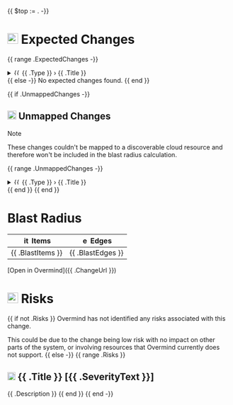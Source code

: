 {{ $top := . -}}
# <img width="24" alt="mapped" src="{{ .AssetPath }}/item.svg"> Expected Changes

{{ range .ExpectedChanges -}}
<details>
<summary><img width="14" alt="{{ .StatusAlt }}" src="{{ $top.AssetPath }}/{{ .StatusIcon }}"> {{ .Type }} › {{ .Title }}</summary>

{{ if .Diff -}}
```diff
{{ .Diff }}
```

{{ else -}}
(no changed attributes)
{{ end -}}

</details>
{{ else -}}
No expected changes found.
{{ end }}

{{ if .UnmappedChanges -}}
## <img width="20" alt="unmapped" src="{{ .AssetPath }}/unmapped.svg"> Unmapped Changes

> [!NOTE]
> These changes couldn't be mapped to a discoverable cloud resource and therefore won't be included in the blast radius calculation.

{{ range .UnmappedChanges -}}

<details>
<summary><img width="14" alt="{{ .StatusAlt }}" src="{{ $top.AssetPath }}/{{ .StatusIcon }}"> {{ .Type }} › {{ .Title }}</summary>

{{ if .Diff -}}

```diff
{{ .Diff }}
```

{{ else -}}
(no changed attributes)
{{ end -}}

</details>
{{ end }}
{{ end }}

# Blast Radius

| <img width="16" alt="items" src="{{ .AssetPath }}/item.svg"> Items | <img width="16" alt="edges" src="{{ .AssetPath }}/edge.svg"> Edges |
| ------------------------------------------------------------------------------------------------------------------------------------------------------- | ------------------------------------------------------------------------------------------------------------------------------------------------------- |
| {{ .BlastItems }}                                                                                                                                       | {{ .BlastEdges }}                                                                                                                                       |

[Open in Overmind]({{ .ChangeUrl }})

# <img width="24" alt="warning" src="{{ .AssetPath }}/risks.svg"> Risks
{{ if not .Risks }}
Overmind has not identified any risks associated with this change.

This could be due to the change being low risk with no impact on other parts of the system, or involving resources that Overmind currently does not support.
{{ else -}}
{{ range .Risks }}
## <img width="18" alt="{{ .SeverityAlt }}" src="{{ $top.AssetPath }}/{{ .SeverityIcon }}"> {{ .Title }} [{{ .SeverityText }}]

{{ .Description }}
{{ end }}
{{ end -}}
